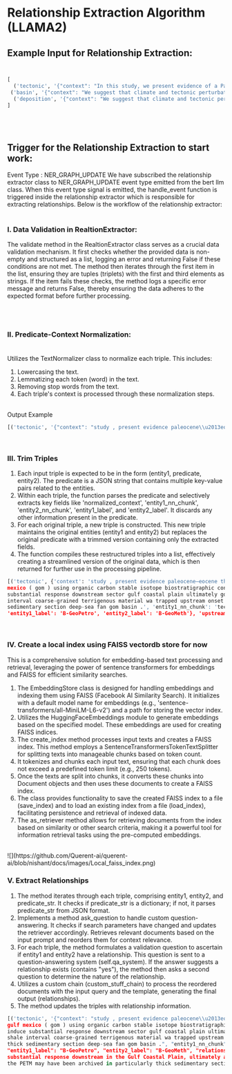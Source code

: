 # Relationship Extraction Algorithm (LLAMA2)<br />

## Example Input for Relationship Extraction:<br /><br />

```python
[
  ('tectonic', '{"context": "In this study, we present evidence of a Paleocene\\u2013Eocene Thermal Maximum (PETM) record within a 543-m-thick (1780 ft) deep-marine section in the Gulf of Mexico (GoM) using organic carbon stable isotopes and biostratigraphic constraints. We suggest that climate and tectonic perturbations in the upstream North American catchments can induce a substantial response in the downstream sectors of the Gulf Coastal Plain and ultimately in the GoM. This relationship is illustrated in the deep-water basin by (1) a high accom- modation and deposition of a shale interval when coarse-grained terrigenous material was trapped upstream at the onset of the PETM, and (2) a considerable increase in sedi- ment supply during the PETM, which is archived as a particularly thick sedimentary section in the deep-sea fans of the GoM basin.", "entity1_score": 1.0, "entity2_score": 1.0, "entity1_label": "B-GeoPetro", "entity2_label": "B-GeoMeth", "entity1_nn_chunk": "tectonic perturbations", "entity2_nn_chunk": "the upstream North American catchments", "file_path": "dummy_1_file.txt", "entity1_attnscore": 0.25, "entity2_attnscore": 0.11, "pair_attnscore": 0.15, "entity1_embedding": [3.9851672649383545, 5.444354057312012, 12.452054023742676, 0.40023085474967957, 5.477858543395996, -3.328960418701172, 7.499555587768555, -0.6432888507843018, 0.176153764128685, 4.574844837188721], "entity2_embedding": [3.910417318344116, 4.3172736167907715, 10.927567481994629, -0.4440983533859253, 5.645864009857178, -3.3608360290527344, 6.031068325042725, -0.13075894117355347, 1.19158935546875, 4.028927803039551], "sentence_embedding": [10.228797912597656, 0.9078602194786072, 3.8210675716400146, 2.9826271533966064, -1.7877899408340454, 9.019113540649414, 7.322807788848877, 0.4493107795715332, 5.830756187438965, 5.221020698547363]}', 'upstream'),
 ('basin', '{"context": "We suggest that climate and tectonic perturbations in the upstream North American catchments can induce a substantial response in the downstream sectors of the Gulf Coastal Plain and ultimately in the GoM. This relationship is illustrated in the deep-water basin by (1) a high accom- modation and deposition of a shale interval when coarse-grained terrigenous material was trapped upstream at the onset of the PETM, and (2) a considerable increase in sedi- ment supply during the PETM, which is archived as a particularly thick sedimentary section in the deep-sea fans of the GoM basin.", "entity1_score": 1.0, "entity2_score": 1.0, "entity1_label": "B-GeoPetro", "entity2_label": "B-GeoMeth", "entity1_nn_chunk": "the GoM basin", "entity2_nn_chunk": "upstream", "file_path": "dummy_1_file.txt", "entity1_attnscore": 0.26, "entity2_attnscore": 0.09, "pair_attnscore": 0.13, "entity1_embedding": [3.031496524810791, 5.5543012619018555, 12.802851676940918, -0.40406331419944763, 5.433542251586914, -4.073908805847168, 7.429781436920166, -0.35669469833374023, 1.03021240234375, 5.3818559646606445], "entity2_embedding": [3.7557637691497803, 4.355807781219482, 10.816529273986816, -0.5670130848884583, 5.616918087005615, -3.3334271907806396, 5.912326335906982, -0.06841135025024414, 1.1116150617599487, 4.205568790435791], "sentence_embedding": [9.40550708770752, 1.8712570667266846, 4.63387393951416, 3.8367974758148193, -1.094395637512207, 8.434747695922852, 6.475388050079346, 1.6503015756607056, 5.695371150970459, 5.418364524841309]}', 'upstream'), 
  ('deposition', '{"context": "We suggest that climate and tectonic perturbations in the upstream North American catchments can induce a substantial response in the downstream sectors of the Gulf Coastal Plain and ultimately in the GoM. This relationship is illustrated in the deep-water basin by (1) a high accom- modation and deposition of a shale interval when coarse-grained terrigenous material was trapped upstream at the onset of the PETM, and (2) a considerable increase in sedi- ment supply during the PETM, which is archived as a particularly thick sedimentary section in the deep-sea fans of the GoM basin.", "entity1_score": 1.0, "entity2_score": 1.0, "entity1_label": "B-GeoPetro", "entity2_label": "B-GeoMeth", "entity1_nn_chunk": "deposition", "entity2_nn_chunk": "upstream", "file_path": "dummy_1_file.txt", "entity1_attnscore": 0.26, "entity2_attnscore": 0.09, "pair_attnscore": 0.13, "entity1_embedding": [3.6060078144073486, 6.190525531768799, 12.511820793151855, 0.2952989339828491, 5.2114458084106445, -3.542228937149048, 7.520601272583008, -0.6833171844482422, 0.31914183497428894, 4.374380588531494], "entity2_embedding": [3.9278876781463623, 4.369570255279541, 10.83134651184082, -0.3810097873210907, 5.6381611824035645, -3.3257150650024414, 6.1031060218811035, -0.1740904599428177, 0.879339873790741, 3.5072436332702637], "sentence_embedding": [9.471346855163574, 1.8663707971572876, 4.568644046783447, 3.7678043842315674, -0.9877296090126038, 8.311663627624512, 6.345090389251709, 1.6819571256637573, 5.708926677703857, 5.485371112823486]}', 'upstream')
]
``` 
<br><br />

## Trigger for the Relationship Extraction to start work:

Event Type : NER_GRAPH_UPDATE
We have subscribed the relationship extractor class to NER_GRAPH_UPDATE event type emitted from the bert llm class.  When this event type signal is emitted, the handle_event function is triggered inside the relationship extractor which is responsible for extracting relationships. Below is the workflow of the relationship extractor:
<br /><br />

### I. Data Validation in RealtionExtractor:<br />

The validate method in the RealtionExtractor class serves as a crucial data validation mechanism. It first checks whether the provided data is non-empty 
and structured as a list, logging an error and returning False if these conditions are not met. The method then iterates through the first item in the list,
ensuring they are tuples (triplets) with the first and third elements as strings. If the item fails these checks, the method logs a specific error 
message and returns False, thereby ensuring the data adheres to the expected format before further processing.

<br /><br />

### II. Predicate-Context Normalization:<br /><br />

Utilizes the TextNormalizer class to normalize each triple. This includes:
1. Lowercasing the text.<br />
2. Lemmatizing each token (word) in the text.<br />
3. Removing stop words from the text.<br />
4. Each triple's context is processed through these normalization steps.<br />

<br />
Output Example
<br />

```python
[('tectonic', '{"context": "study , present evidence paleocene\\u2013eocene thermal maximum ( petm ) record within 543-m-thick ( 1780 ft ) deep-marine section gulf mexico ( gom ) using organic carbon stable isotope biostratigraphic constraint . suggest climate tectonic perturbation upstream north american catchment induce substantial response downstream sector gulf coastal plain ultimately gom . relationship illustrated deep-water basin ( 1 ) high accom- modation deposition shale interval coarse-grained terrigenous material wa trapped upstream onset petm , ( 2 ) considerable increase sedi- ment supply petm , archived particularly thick sedimentary section deep-sea fan gom basin .", "entity1_score": 1.0, "entity2_score": 1.0, "entity1_label": "B-GeoPetro", "entity2_label": "B-GeoMeth", "entity1_nn_chunk": "tectonic perturbations", "entity2_nn_chunk": "the upstream North American catchments", "file_path": "dummy_1_file.txt", "entity1_attnscore": 0.25, "entity2_attnscore": 0.11, "pair_attnscore": 0.15, "entity1_embedding": [4.785828113555908, 4.2147417068481445, 4.608402729034424, 7.86382532119751, -3.119875907897949, 6.4056620597839355, 4.736032962799072, 0.40054139494895935, -1.7422124147415161, 9.150322914123535], "entity2_embedding": [4.749422073364258, 3.777057647705078, 6.303576946258545, 8.151358604431152, -2.55820369720459, 5.3259968757629395, 6.484385967254639, 0.4279687702655792, -0.9084129333496094, 7.9470624923706055], "sentence_embedding": [-0.4015790522098541, 3.746861696243286, 6.176400661468506, 5.342568397521973, -0.9461199641227722, -6.17316198348999, -4.8703389167785645, 13.388699531555176, 8.222224235534668, 14.191060066223145]}', 'upstream')]
```

<br />

### III. Trim Triples<br />
1. Each input triple is expected to be in the form (entity1, predicate, entity2). The predicate is a JSON string that contains multiple key-value pairs related to the entities.<br />
2. Within each triple, the function parses the predicate and selectively extracts key fields like 'normalized_context', 'entity1_nn_chunk', 'entity2_nn_chunk', 'entity1_label', and 'entity2_label'. It discards any other information present in the predicate.<br />
3. For each original triple, a new triple is constructed. This new triple maintains the original entities (entity1 and entity2) but replaces the original predicate with a trimmed version containing only the extracted fields.<br />
4. The function compiles these restructured triples into a list, effectively creating a streamlined version of the original data, which is then returned for further use in the processing pipeline.<br />

```python
[('tectonic', {'context': 'study , present evidence paleocene–eocene thermal maximum ( petm ) record within 543-m-thick ( 1780 ft ) deep-marine section gulf 
mexico ( gom ) using organic carbon stable isotope biostratigraphic constraint . suggest climate tectonic perturbation upstream north american catchment induce 
substantial response downstream sector gulf coastal plain ultimately gom . relationship illustrated deep-water basin ( 1 ) high accom- modation deposition shale 
interval coarse-grained terrigenous material wa trapped upstream onset petm , ( 2 ) considerable increase sedi- ment supply petm , archived particularly thick 
sedimentary section deep-sea fan gom basin .', 'entity1_nn_chunk': 'tectonic perturbations', 'entity2_nn_chunk': 'the upstream North American catchments', 
'entity1_label': 'B-GeoPetro', 'entity2_label': 'B-GeoMeth'}, 'upstream')]
```

<br />

### IV. Create a local index using FAISS vectordb store for now<br />

This is a comprehensive solution for embedding-based text processing and retrieval, leveraging the power of sentence transformers for embeddings and FAISS for efficient similarity searches.

1. The EmbeddingStore class is designed for handling embeddings and indexing them using FAISS (Facebook AI Similarity Search). It initializes with a default model name for embeddings (e.g., 'sentence-transformers/all-MiniLM-L6-v2') and a path for storing the vector index.<br />
2. Utilizes the HuggingFaceEmbeddings module to generate embeddings based on the specified model. These embeddings are used for creating FAISS indices.<br />
3. The create_index method processes input texts and creates a FAISS index. This method employs a SentenceTransformersTokenTextSplitter for splitting texts into manageable chunks based on token count.<br />
4. It tokenizes and chunks each input text, ensuring that each chunk does not exceed a predefined token limit (e.g., 250 tokens).<br />
5. Once the texts are split into chunks, it converts these chunks into Document objects and then uses these documents to create a FAISS index.<br />
6. The class provides functionality to save the created FAISS index to a file (save_index) and to load an existing index from a file (load_index), facilitating persistence and retrieval of indexed data.<br />
7. The as_retriever method allows for retrieving documents from the index based on similarity or other search criteria, making it a powerful tool for information retrieval tasks using the pre-computed embeddings.<br />
<br />
![](https://github.com/Querent-ai/querent-ai/blob/nishant/docs/images/Local_faiss_index.png)


### V. Extract Relationships<br />


1. The method iterates through each triple, comprising entity1, entity2, and predicate_str. It checks if predicate_str is a dictionary; if not, it parses predicate_str from JSON format.<br />
2. Implements a method ask_question to handle custom question-answering. It checks if search parameters have changed and updates the retriever accordingly.
Retrieves relevant documents based on the input prompt and reorders them for context relevance.
3. For each triple, the method formulates a validation question to ascertain if entity1 and entity2 have a relationship. This question is sent to a question-answering system (self.qa_system). If the answer suggests a relationship exists (contains "yes"), the method then asks a second question to determine the nature of the relationship.
4. Utilizes a custom chain (custom_stuff_chain) to process the reordered documents with the input query and the template, generating the final output (relationships).
5. The method updates the triples with relationship information.


```python
[('tectonic', '{"context": "study , present evidence paleocene\\u2013eocene thermal maximum ( petm ) record within 543-m-thick ( 1780 ft ) deep-marine section 
gulf mexico ( gom ) using organic carbon stable isotope biostratigraphic constraint . suggest climate tectonic perturbation upstream north american catchment 
induce substantial response downstream sector gulf coastal plain ultimately gom . relationship illustrated deep-water basin ( 1 ) high accom- modation deposition 
shale interval coarse-grained terrigenous material wa trapped upstream onset petm , ( 2 ) considerable increase sedi- ment supply petm , archived particularly 
thick sedimentary section deep-sea fan gom basin .", "entity1_nn_chunk": "tectonic perturbations", "entity2_nn_chunk": "the upstream North American catchments", 
"entity1_label": "B-GeoPetro", "entity2_label": "B-GeoMeth", "relationship": "1. Tectonic perturbation upstream North American catchment may have induced a 
substantial response downstream in the Gulf Coastal Plain, ultimately affecting the GOM deep-water basin.\\n            2. The increase in sediment supply during 
the PETM may have been archived in particularly thick sedimentary sections of the deep-sea fan in the GOM basin."}', 'upstream'),]
```